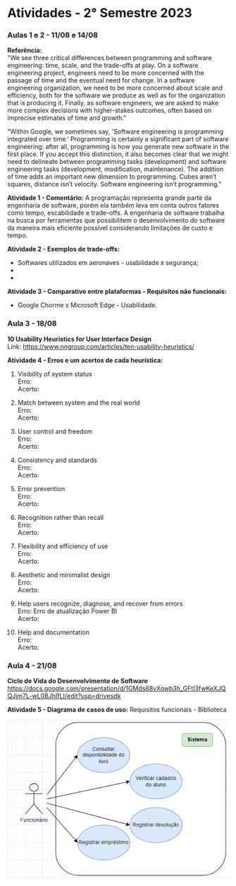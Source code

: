 # Atividades - 2° Semestre 2023 

<h3>Aulas 1 e 2 - 11/08 e 14/08</h3>

**Referência:** <br>
"We see three critical differences between programming and software engineering: time, scale, and the trade-offs at play. On a software engineering project, engineers need to be more concerned with the passage of time and the eventual need for change. In a software engineering organization, we need to be more concerned about scale and efficiency, both for the software we produce as well as for the organization that is producing it. Finally, as software engineers, we are asked to make more complex decisions with higher-stakes outcomes, often based on imprecise estimates of time and growth."

"Within Google, we sometimes say, 'Software engineering is programming integrated over time.' Programming is certainly a significant part of software engineering: after all, programming is how you generate new software in the first place. If you accept this distinction, it also becomes clear that we might need to delineate between programming tasks (development) and software engineering tasks (development, modification, maintenance). The addition of time adds an important new dimension to programming. Cubes aren’t squares, distance isn’t velocity. Software engineering isn’t programming."


**Atividade 1 - Comentário:** A programação representa grande parte da engenharia de software, porém ela também leva em conta outros fatores como tempo, escabilidade e trade-offs. A engenharia de software trabalha na busca por ferramentas que possibilitem o desenvolvimento do software da maneira mais eficiente possível considerando limitações de custo e tempo.  

**Atividade 2 - Exemplos de trade-offs:**
  * Softwares utilizados em aeronaves - usabilidade x segurança;
  * 
  *

**Atividade 3 - Comparativo entre plataformas - Requisitos não funcionais:**
  * Google Chorme x Microsoft Edge -  Usabilidade.
  
<h3>Aula 3 - 18/08</h3>

**10 Usability Heuristics for User Interface Design** <br>
Link: https://www.nngroup.com/articles/ten-usability-heuristics/

**Atividade 4 - Erros e um acertos de cada heurística:**

1. Visibility of system status <br>
Erro:<br>
Acerto:<br>

2. Match between system and the real world<br>
Erro:<br>
Acerto:<br>

3. User control and freedom<br>
Erro:<br>
Acerto:<br> 

4. Consistency and standards<br>
Erro:<br>
Acerto:<br>

5. Error prevention<br>
Erro:<br>
Acerto:<br>

6. Recognition rather than recall<br>
Erro:<br>
Acerto:<br>

7. Flexibility and efficiency of use<br>
Erro:<br>
Acerto:<br>

8. Aesthetic and minimalist design<br>
Erro:<br>
Acerto:<br>

9. Help users recognize, diagnose, and recover from errors<br>
Erro: Erro de atualização Power BI<br>
Acerto:<br>

10. Help and documentation<br>
Erro:<br>
Acerto:<br>

<h3>Aula 4 - 21/08</h3>

**Ciclo de Vida do Desenvolvimento de Software**
https://docs.google.com/presentation/d/1GMds68vXowb3h_GFtI3fwKeXJQQJjm7L-wL0BJhIfLI/edit?usp=drivesdk

**Atividade 5 - Diagrama de casos de uso:**
Requisitos funcionais - Biblioteca

<img src=https://github.com/BeatrizPlacido/Bertoti/blob/41adb4cee854d53337855aef85a2d74e8a4ef3b4/Engenharia%20SW/Diagrama%20de%20caso%20de%20uso%20-%20Biblioteca.PNG>



